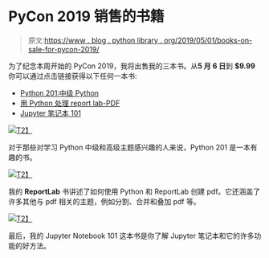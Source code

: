 # PyCon 2019 销售的书籍

> 原文:[https://www . blog . python library . org/2019/05/01/books-on-sale-for-pycon-2019/](https://www.blog.pythonlibrary.org/2019/05/01/books-on-sale-for-pycon-2019/)

为了纪念本周开始的 PyCon 2019，我将出售我的三本书。从**5 月 6 日**到 **$9.99** 你可以通过点击链接获得以下任何一本书:

*   [Python 201:中级 Python](http://leanpub.com/python201/c/pycon19)
*   [用 Python 处理 report lab-PDF](http://leanpub.com/reportlab/c/pycon19)
*   [Jupyter 笔记本 101](http://leanpub.com/jupyternotebook101/c/pycon19)

[![](../Images/d8e828fa9a20114ec0f05db3936630aa.png)T2】](http://leanpub.com/python201/c/pycon19)

对于那些对学习 Python 中级和高级主题感兴趣的人来说，Python 201 是一本有趣的书。

[![](../Images/6381b370238bf66046df003df95c409b.png)T2】](http://leanpub.com/reportlab/c/pycon19)

我的 **ReportLab** 书讲述了如何使用 Python 和 ReportLab 创建 pdf。它还涵盖了许多其他与 pdf 相关的主题，例如分割、合并和叠加 pdf 等。

[![](../Images/ebd7fa5c4b7408fdd4876e3df233704b.png)T2】](http://leanpub.com/jupyternotebook101/c/pycon19)

最后，我的 Jupyter Notebook 101 这本书是你了解 Jupyter 笔记本和它的许多功能的好方法。